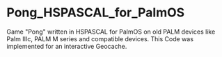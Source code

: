 # Pong_HSPASCAL_for_PalmOS
Game "Pong" written in HSPASCAL for PalmOS on old PALM devices like Palm IIIc, PALM M series and compatible devices.  This Code was implemented for an interactive Geocache.
